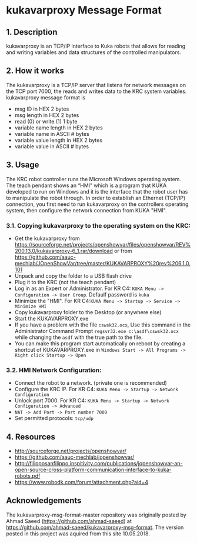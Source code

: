 # kukavarproxy Message Format

## 1. Description
kukavarproxy is an TCP/IP interface to Kuka robots that allows for reading and writing variables and data structures of the controlled manipulators. 

## 2. How it works
The kukavarproxy is a TCP/IP server that listens for network messages on the TCP port 7000, the reads and writes data to the KRC system variables.
kukavarproxy message format is 
* msg ID in HEX                       2 bytes
* msg length in HEX                   2 bytes
* read (0) or write (1)               1 byte
* variable name length in HEX         2 bytes
* variable name in ASCII              # bytes
* variable value length in HEX        2 bytes
* variable value in ASCII             # bytes
		
## 3. Usage
The KRC robot controller runs the Microsoft Windows operating system. The teach pendant shows an “HMI” which is a program that KUKA developed to run on Windows and it is the interface that the robot user has to manipulate the robot through.
In order to establish an Ethernet (TCP/IP) connection, you first need to run kukavarproxy on the controllers operating system, then configure the network connection from KUKA "HMI".
###   3.1. Copying kukavarproxy to the operating system on the KRC:
* Get the kukavarproxy from https://sourceforge.net/projects/openshowvar/files/openshowvar/REV%200.13.0/kukavarproxy-6_1.rar/download or from https://github.com/aauc-mechlab/JOpenShowVar/tree/master/KUKAVARPROXY%20rev%206.1.0.101
* Unpack and copy the folder to a USB flash drive
* Plug it to the KRC (not the teach pendant)
* Log in as an Expert or Administrator. For KR C4: `KUKA Menu -> Configuration -> User Group`. Defaulf password is `kuka`
* Minimize the "HMI". For KR C4:`KUKA Menu -> Startup -> Service -> Minimize HMI`
* Copy kukavarproxy folder to the Desktop (or anywhere else)
* Start the KUKAVARPROXY.exe
* If you have a problem with the file `cswsk32.ocx`, Use this command in the Administrator Command Prompt `regsvr32.exe c:\asdf\cswsk32.ocx` while changing the `asdf` with the true path to the file.
* You can make this program start automatically on reboot by creating a shortcut of KUKAVARPROXY.exe in `Windows Start -> All Programs -> Right click Startup -> Open`
###   3.2. HMI Network Configuration:
* Connect the robot to a network. (private one is recommended)
* Configure the KRC IP. For KR C4: `KUKA Menu -> Startup -> Network Configuration`
* Unlock port 7000. For KR C4: `KUKA Menu -> Startup -> Network Configuration -> Advanced`
* `NAT -> Add Port -> Port number 7000`
* Set permitted protocols: `tcp/udp`

## 4. Resources
* http://sourceforge.net/projects/openshowvar/
* https://github.com/aauc-mechlab/jopenshowvar/
* http://filipposanfilippo.inspitivity.com/publications/jopenshowvar-an-open-source-cross-platform-communication-interface-to-kuka-robots.pdf
* https://www.robodk.com/forum/attachment.php?aid=4

## Acknowledgements

The kukavarproxy-msg-format-master repository was originally posted by Ahmad Saeed (https://github.com/ahmad-saeed) at https://github.com/ahmad-saeed/kukavarproxy-msg-format. The version posted in this project was aquired from this site 10.05.2018.
